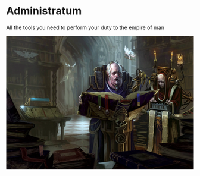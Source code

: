# Administratum

All the tools you need to perform your duty to the empire of man

![Adeptus administratum adept](./images/Imperio_adeptus_administratum_adepto.webp)
